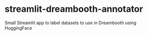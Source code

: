 # streamlit-dreambooth-annotator
Small Streamlit app to label datasets to use in Dreambooth using HuggingFace

